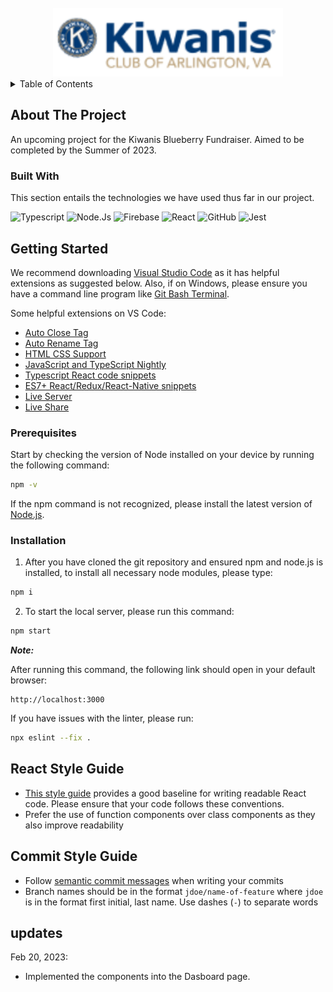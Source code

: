 <!-- PROJECT LOGO -->
<br />
<div align="center">
  <a href="https://rubyforgood.github.io/kiwanis-ctc/">
    <img src="src/images/logo.svg" alt="Logo">
  </a>


</div>
<!-- TABLE OF CONTENTS -->
<details>
  <summary>Table of Contents</summary>
  <ol>
    <li>
      <a href="#about-the-project">About The Project</a>
      <ul>
        <li><a href="#built-with">Built With</a></li>
      </ul>
    </li>
    <li>
      <a href="#getting-started">Getting Started</a>
      <ul>
        <li><a href="#prerequisites">Prerequisites</a></li>
        <li><a href="#installation">Installation</a></li>
      </ul>
    </li>
    <li><a href="#react-style-guide">React Style Guide</a></li>
    <li><a href="#commit-style-guide">Commit Style Guide</a></li>
    <li><a href="#updates">Installation</a></li>

    Updates
  </ol>
</details>


<!-- ABOUT THE PROJECT -->

## About The Project

An upcoming project for the Kiwanis Blueberry Fundraiser. Aimed to be completed by the Summer of 2023.

### Built With

This section entails the technologies we have used thus far in our project.

![Typescript](https://img.shields.io/badge/TypeScript-007ACC?style=for-the-badge&logo=typescript&logoColor=white)
![Node.Js](https://img.shields.io/badge/Node.js-43853D?style=for-the-badge&logo=node.js&logoColor=white)
![Firebase](https://img.shields.io/badge/Firebase-039BE5?style=for-the-badge&logo=Firebase&logoColor=white)
![React](https://img.shields.io/badge/react-%2320232a.svg?style=for-the-badge&logo=react&logoColor=%2361DAFB)
![GitHub](https://img.shields.io/badge/github-%23121011.svg?style=for-the-badge&logo=github&logoColor=white)
![Jest](https://img.shields.io/badge/-jest-%23C21325?style=for-the-badge&logo=jest&logoColor=white)

<!-- GETTING STARTED -->

## Getting Started

We recommend downloading [Visual Studio Code](https://code.visualstudio.com/download) as it has helpful extensions as suggested below. Also, if on Windows, please ensure you have a command line program like [Git Bash Terminal](https://git-scm.com/downloads).

Some helpful extensions on VS Code:

- [Auto Close Tag](https://marketplace.visualstudio.com/items?itemName=formulahendry.auto-close-tag)
- [Auto Rename Tag](https://marketplace.visualstudio.com/items?itemName=formulahendry.auto-rename-tag)
- [HTML CSS Support](https://marketplace.visualstudio.com/items?itemName=ecmel.vscode-html-css)
- [JavaScript and TypeScript Nightly](https://marketplace.visualstudio.com/items?itemName=ms-vscode.vscode-typescript-next)
- [Typescript React code snippets](https://marketplace.visualstudio.com/items?itemName=infeng.vscode-react-typescript)
- [ES7+ React/Redux/React-Native snippets](https://marketplace.visualstudio.com/items?itemName=dsznajder.es7-react-js-snippets)
- [Live Server](https://marketplace.visualstudio.com/items?itemName=ritwickdey.LiveServer)
- [Live Share](https://marketplace.visualstudio.com/items?itemName=MS-vsliveshare.vsliveshare)

### Prerequisites

Start by checking the version of Node installed on your device by running the following command:

```bash
npm -v
```

If the npm command is not recognized, please install the latest version of [Node.js](https://nodejs.org/en/download/).

### Installation

1. After you have cloned the git repository and ensured npm and node.js is installed, to install all necessary node modules, please type:

```bash
npm i
```

2. To start the local server, please run this command:

```bash
npm start
```

**_Note:_**

After running this command, the following link should open in your default browser:

```
http://localhost:3000
```

If you have issues with the linter, please run:

```bash
npx eslint --fix .
```

## React Style Guide 
* [This style guide](https://css-tricks.com/react-code-style-guide/) provides a good baseline for writing readable React code. Please ensure that your code follows these conventions.
* Prefer the use of function components over class components as they also improve readability

## Commit Style Guide
* Follow [semantic commit messages](https://gist.github.com/joshbuchea/6f47e86d2510bce28f8e7f42ae84c716) when writing your commits
* Branch names should be in the format `jdoe/name-of-feature` where `jdoe` is in the format first initial, last name. Use dashes (`-`) to separate words

## updates
Feb 20, 2023:
  * Implemented the components into the Dasboard page.